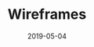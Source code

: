 ---
path: "/process/wireframes"
date: "2019-05-04"
title: "Wireframes"
row1content: >
  Blueprints for development including notes, system rules and all error messaging.  Wireframes are not just a visual layout of each screen state, they should always be annotated, giving clear instructions. Wireframes are provided to the developer along with the website structure, user flow, content and prototype.
row1image: ../media/wireframes.png
---